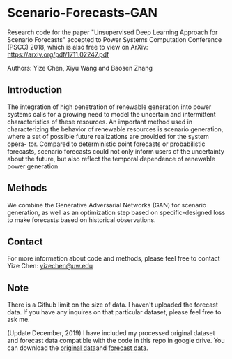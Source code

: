 # Scenario-Forecasts-GAN
Research code for the paper "Unsupervised Deep Learning Approach for Scenario Forecasts" accepted to Power Systems Computation Conference (PSCC) 2018, which is also free to view on ArXiv:
https://arxiv.org/pdf/1711.02247.pdf

Authors: Yize Chen, Xiyu Wang and Baosen Zhang

## Introduction
The integration of high penetration of renewable generation into  power  systems  calls  for  a  growing  need  to  model  the uncertain  and  intermittent characteristics of these resources. An  important  method  used  in  characterizing  the  behavior  of renewable  resources  is scenario  generation,  where a set of possible future realizations are provided for the system opera-
tor. Compared to deterministic point forecasts or probabilistic forecasts, scenario forecasts could not only inform users of the uncertainty about the future, but also reflect the temporal dependence  of  renewable  power  generation

## Methods
We combine the Generative Adversarial Networks (GAN) for scenario generation, as well as an optimization step based on specific-designed loss to make forecasts based on historical observations.

## Contact
For more information about code and methods, please feel free to contact Yize Chen: yizechen@uw.edu

## Note 
There is a Github limit on the size of data. I haven't uploaded the forecast data. If you have any inquires on that particular dataset, please feel free to ask me. 

(Update December, 2019) I have included my processed original dataset and forecast data compatible with the code in this repo in google drive. You can download the [original data](https://drive.google.com/open?id=1SllFSTUJ6b713fYNtNzyKGzNvxQbTTyV)and [forecast data](https://drive.google.com/open?id=0Bx70PAbwbvfSclpvNjZRUFNjYk0).
